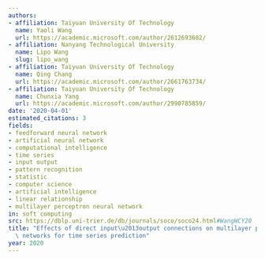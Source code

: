 ```yaml
---
authors:
- affiliation: Taiyuan University Of Technology
  name: Yaoli Wang
  url: https://academic.microsoft.com/author/2612693682/
- affiliation: Nanyang Technological University
  name: Lipo Wang
  slug: lipo_wang
- affiliation: Taiyuan University Of Technology
  name: Qing Chang
  url: https://academic.microsoft.com/author/2661763734/
- affiliation: Taiyuan University Of Technology
  name: Chunxia Yang
  url: https://academic.microsoft.com/author/2990785859/
date: '2020-04-01'
estimated_citations: 3
fields:
- feedforward neural network
- artificial neural network
- computational intelligence
- time series
- input output
- pattern recognition
- statistic
- computer science
- artificial intelligence
- linear relationship
- multilayer perceptron neural network
in: soft computing
src: https://dblp.uni-trier.de/db/journals/soco/soco24.html#WangWCY20
title: "Effects of direct input\u2013output connections on multilayer perceptron neural\
  \ networks for time series prediction"
year: 2020
---
```

